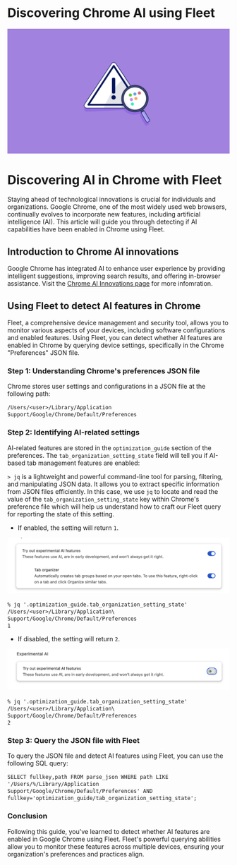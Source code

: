 # Discovering Chrome AI using Fleet

![Discovering Chrome AI using Fleet](../website/assets/images/articles/discovering-chrome-ai-using-fleet-1600x900@2x.jpg)

# Discovering AI in Chrome with Fleet

Staying ahead of technological innovations is crucial for individuals and organizations. Google Chrome, one of the most widely used web browsers, continually evolves to incorporate new features, including artificial intelligence (AI). This article will guide you through detecting if AI capabilities have been enabled in Chrome using Fleet.

## Introduction to Chrome AI innovations

Google Chrome has integrated AI to enhance user experience by providing intelligent suggestions, improving search results, and offering in-browser assistance. Visit the [Chrome AI Innovations page](https://www.google.com/chrome/ai-innovations/) for more infomration.

## Using Fleet to detect AI features in Chrome

Fleet, a comprehensive device management and security tool, allows you to monitor various aspects of your devices, including software configurations and enabled features. Using Fleet, you can detect whether AI features are enabled in Chrome by querying device settings, specifically in the Chrome "Preferences" JSON file.

### Step 1: Understanding Chrome's preferences JSON file

Chrome stores user settings and configurations in a JSON file at the following path:

```
/Users/<user>/Library/Application Support/Google/Chrome/Default/Preferences
```

### Step 2: Identifying AI-related settings

AI-related features are stored in the `optimization_guide` section of the preferences. The `tab_organization_setting_state` field will tell you if AI-based tab management features are enabled:

`> jq` is a lightweight and powerful command-line tool for parsing, filtering, and manipulating JSON data. It allows you to extract specific information from JSON files efficiently. In this case, we use `jq` to locate and read the value of the `tab_organization_setting_state` key within Chrome's preference file which will help us understand how to craft our Fleet query for reporting the state of this setting.

- If enabled, the setting will return `1`.

![Chrome settings UI with Chrome AI enabled](../website/assets/images/articles/discovering-chrome-ai-using-fleet-1-1472x370@2x.png)

```
% jq '.optimization_guide.tab_organization_setting_state'  /Users/<user>/Library/Application\ Support/Google/Chrome/Default/Preferences                                      
1
```

- If disabled, the setting will return `2`.

![Chrome settings UI with Chrome AI disabled](../website/assets/images/articles/discovering-chrome-ai-using-fleet-2-1474x276@2x.png)

```
% jq '.optimization_guide.tab_organization_setting_state'  /Users/<user>/Library/Application\ Support/Google/Chrome/Default/Preferences                                      
2
```

### Step 3: Query the JSON file with Fleet

To query the JSON file and detect AI features using Fleet, you can use the following SQL query:

```
SELECT fullkey,path FROM parse_json WHERE path LIKE '/Users/%/Library/Application Support/Google/Chrome/Default/Preferences' AND fullkey='optimization_guide/tab_organization_setting_state';
```

### Conclusion

Following this guide, you've learned to detect whether AI features are enabled in Google Chrome using Fleet. Fleet's powerful querying abilities allow you to monitor these features across multiple devices, ensuring your organization's preferences and practices align.

<meta name="articleTitle" value="Discovering Chrome AI using Fleet">
<meta name="authorFullName" value="Brock Walters">
<meta name="authorGitHubUsername" value="nonpunctual">
<meta name="category" value="guides">
<meta name="publishedOn" value="2024-09-06">
<meta name="articleImageUrl" value="../website/assets/images/articles/discovering-chrome-ai-using-fleet-1600x900@2x.jpg">
<meta name="description" value="Use Fleet to detect and monitor settings enabled in Google Chrome by querying Chrome's preferences JSON file.">
